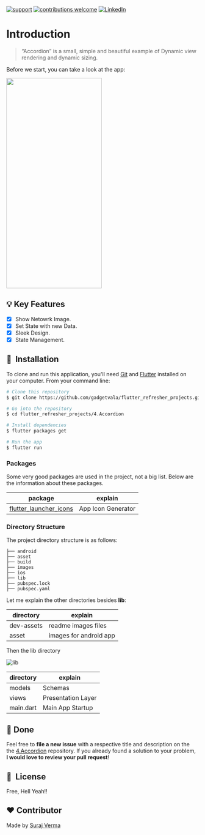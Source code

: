 [![support](https://img.shields.io/badge/plateform-flutter%7Candroid%20studio-9cf?style=plastic&logo=appveyor)](https://github.com/gadgetvala/flutter_refresher_projects)
[![contributions welcome](https://img.shields.io/badge/contributions-welcome-brightgreen.svg?style=flat)](https://github.com/gadgetvala/flutter_refresher_projects/issues)
[![LinkedIn](https://img.shields.io/badge/-LinkedIn-black.svg?style=flat-square&logo=linkedin&colorB=555)](https://www.linkedin.com/in/gadgetvala/)

# Introduction

> “Accordion”
> is a small, simple and beautiful example of Dynamic view rendering and dynamic sizing.

Before we start, you can take a look at the app:

<img src="dev_assets/output.gif" width="250" height="550"/>

## :bulb: Key Features

- [x] Show Netowrk Image.
- [x] Set State with new Data.
- [x] Sleek Design.
- [x] State Management.

## 🚀 &nbsp;Installation

To clone and run this application, you'll need [Git](https://git-scm.com) and [Flutter](https://flutter.dev/docs/get-started/install) installed on your computer. From your command line:

```bash
# Clone this repository
$ git clone https://github.com/gadgetvala/flutter_refresher_projects.git

# Go into the repository
$ cd flutter_refresher_projects/4.Accordion

# Install dependencies
$ flutter packages get

# Run the app
$ flutter run
```

### Packages

Some very good packages are used in the project, not a big list.
Below are the information about these packages.

| package                                                   | explain            |
| --------------------------------------------------------- | ------------------ |
| [flutter_launcher_icons](https://pub.dev/packages/flutter_launcher_icons)   | App Icon Generator      |

### Directory Structure

The project directory structure is as follows:

```
├── android
├── asset
├── build
├── images
├── ios
├── lib
├── pubspec.lock
├── pubspec.yaml

```

Let me explain the other directories besides **lib**:

| directory | explain                |
| --------- | ---------------------- |
| dev-assets    | readme images files    |
| asset     | images for android app |

Then the lib directory

![lib](images/lib.png)

| directory | explain              |
| --------- | -------------------- |
| models    | Schemas              |
| views   | Presentation Layer     |
| main.dart | Main App Startup     |

## :clap: Done

Feel free to **file a new issue** with a respective title and description on the the [4.Accordion](https://github.com/gadgetvala/flutter_refresher_projects/issues) repository. If you already found a solution to your problem, **I would love to review your pull request**!

## 📘&nbsp; License

Free, Hell Yeah!!
## :heart: Contributor

Made by [Suraj Verma](https://github.com/gadgetvala)